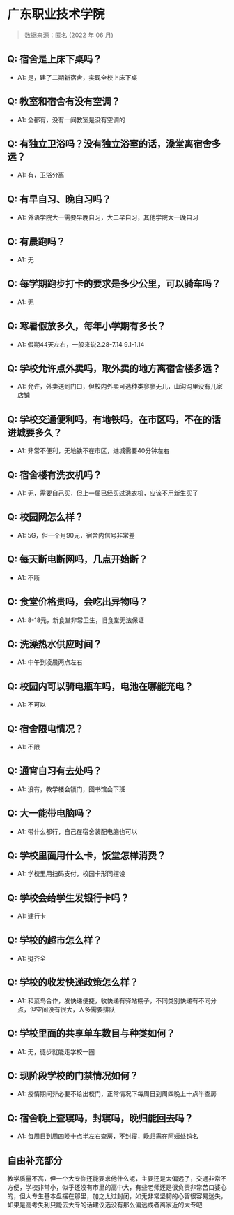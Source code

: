 # 广东职业技术学院

> 数据来源：匿名 (2022 年 06 月)

## Q: 宿舍是上床下桌吗？

- A1: 是，建了二期新宿舍，实现全校上床下桌

## Q: 教室和宿舍有没有空调？

- A1: 全都有，没有一间教室是没有空调的

## Q: 有独立卫浴吗？没有独立浴室的话，澡堂离宿舍多远？

- A1: 有，卫浴分离

## Q: 有早自习、晚自习吗？

- A1: 外语学院大一需要早晚自习，大二早自习，其他学院大一晚自习

## Q: 有晨跑吗？

- A1: 无

## Q: 每学期跑步打卡的要求是多少公里，可以骑车吗？

- A1: 无

## Q: 寒暑假放多久，每年小学期有多长？

- A1: 假期44天左右，一般来说2.28-7.14 9.1-1.14

## Q: 学校允许点外卖吗，取外卖的地方离宿舍楼多远？

- A1: 允许，外卖送到门口，但校内外卖可选种类寥寥无几，山沟沟里没有几家店铺

## Q: 学校交通便利吗，有地铁吗，在市区吗，不在的话进城要多久？

- A1: 非常不便利，无地铁不在市区，进城需要40分钟左右

## Q: 宿舍楼有洗衣机吗？

- A1: 无，需要自己买，但上一届已经买过洗衣机，应该不用新生买了

## Q: 校园网怎么样？

- A1: 5G，但一个月90元，宿舍内信号非常差

## Q: 每天断电断网吗，几点开始断？

- A1: 不断

## Q: 食堂价格贵吗，会吃出异物吗？

- A1: 8-18元，新食堂非常卫生，旧食堂无法保证

## Q: 洗澡热水供应时间？

- A1: 中午到凌晨两点左右

## Q: 校园内可以骑电瓶车吗，电池在哪能充电？

- A1: 不可以

## Q: 宿舍限电情况？

- A1: 不限

## Q: 通宵自习有去处吗？

- A1: 没有，教学楼会锁门，图书馆会下班

## Q: 大一能带电脑吗？

- A1: 带什么都行，自己在宿舍装配电脑也可以

## Q: 学校里面用什么卡，饭堂怎样消费？

- A1: 学校里用扫码支付，校园卡形同摆设

## Q: 学校会给学生发银行卡吗？

- A1: 建行卡

## Q: 学校的超市怎么样？

- A1: 挺齐全

## Q: 学校的收发快递政策怎么样？

- A1: 和菜鸟合作，发快递便捷，收快递有驿站棚子，不同类别快递有不同分点，但空间没有很大，人多需要排队

## Q: 学校里面的共享单车数目与种类如何？

- A1: 无，徒步就能走学校一圈

## Q: 现阶段学校的门禁情况如何？

- A1: 疫情期间非必要不给出校门，正常情况下每周日到周四晚上十点半查房

## Q: 宿舍晚上查寝吗，封寝吗，晚归能回去吗？

- A1: 每周日到周四晚十点半左右查房，不封寝，晚归需在阿姨处销名

## 自由补充部分

教学质量不高，但一个大专你还能要求他什么呢，主要还是太偏远了，交通非常不方便，学校非常小，似乎还没有市里的高中大，有些老师还是很负责非常苦口婆心的，但大专生基本盘摆在那里，加之太过封闭，如无非常坚韧的心智很容易迷失，如果是高考失利只能去大专的话建议选没有那么偏远或者离家近的大专吧